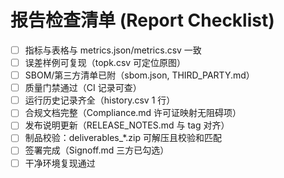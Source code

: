 # 报告检查清单 (Report Checklist)
- [ ] 指标与表格与 metrics.json/metrics.csv 一致
- [ ] 误差样例可复现（topk.csv 可定位原图）
- [ ] SBOM/第三方清单已附（sbom.json, THIRD_PARTY.md）
- [ ] 质量门禁通过（CI 记录可查）
- [ ] 运行历史记录齐全（history.csv 1 行）
- [ ] 合规文档完整（Compliance.md 许可证映射无阻碍项）
- [ ] 发布说明更新（RELEASE_NOTES.md 与 tag 对齐）
- [ ] 制品校验：deliverables_*.zip 可解压且校验和匹配
- [ ] 签署完成（Signoff.md 三方已勾选）
- [ ] 干净环境复现通过
